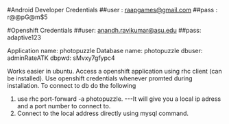 #Android Developer Credentials
##user : raapgames@gmail.com
##pass : r@@pG@m$5

#Openshift Credentials
##user: anandh.ravikumar@asu.edu
##pass: adaptive123

Application name: photopuzzle
Database name: photopuzzle
dbuser: adminRateATK
dbpwd: sMvxy7gfypc4

Works easier in ubuntu. Access a openshift application using rhc client (can be installed). Use openshift credentials whenever promted during installation.
To connect to db do the following
1. use rhc port-forward -a photopuzzle.
---It will give you a local ip adress and a port number to connect to.
2. Connect to the local address directly using mysql command.
